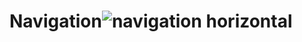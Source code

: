 # Navigation![navigation horizontal](https://user-images.githubusercontent.com/59481237/201466096-28a63606-709e-4e25-9249-98b3a873b122.PNG)
